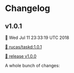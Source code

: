 # Changelog

## v1.0.1

:date: Wed Jul 11 23:33:19 UTC 2018

[:whale: rucas/taskd:1.0.1](https://hub.docker.com/r/rucas/taskd/tags/)

[:bookmark: release v1.0.0](https://www.github.com/rucas/taskd/releases/tag/v1.0.1)

A whole bunch of changes:

